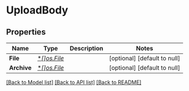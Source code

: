 # UploadBody

## Properties
Name | Type | Description | Notes
------------ | ------------- | ------------- | -------------
**File** | [**[]*os.File**](*os.File.md) |  | [optional] [default to null]
**Archive** | [**[]*os.File**](*os.File.md) |  | [optional] [default to null]

[[Back to Model list]](../README.md#documentation-for-models) [[Back to API list]](../README.md#documentation-for-api-endpoints) [[Back to README]](../README.md)

